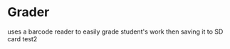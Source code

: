 Grader
======

uses a barcode reader to easily grade student's work then saving it to SD card
test2
